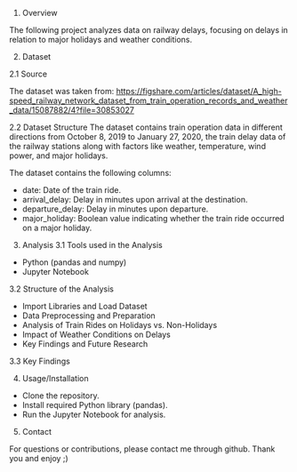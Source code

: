 1. Overview

The following project analyzes data on railway delays, focusing on delays in relation to major holidays and weather conditions.


2. Dataset
   
2.1 Source

The dataset was taken from: 
https://figshare.com/articles/dataset/A_high-speed_railway_network_dataset_from_train_operation_records_and_weather_data/15087882/4?file=30853027


2.2 Dataset Structure 
The dataset contains train operation data in different directions from October 8, 2019 to January 27, 2020, 
the train delay data of the railway stations along with factors like weather, temperature, wind power, and major holidays. 


The dataset contains the following columns:
- date: Date of the train ride.
- arrival_delay: Delay in minutes upon arrival at the destination.
- departure_delay: Delay in minutes upon departure.
- major_holiday: Boolean value indicating whether the train ride occurred on a major holiday. 


3. Analysis
3.1 Tools used in the Analysis

- Python (pandas and numpy)
- Jupyter Notebook

3.2 Structure of the Analysis

-  Import Libraries and Load Dataset
- Data Preprocessing and Preparation
- Analysis of Train Rides on Holidays vs. Non-Holidays
- Impact of Weather Conditions on Delays
- Key Findings and Future Research

3.3 Key Findings

4. Usage/Installation
   
- Clone the repository.
- Install required Python library (pandas).
- Run the Jupyter Notebook for analysis.


5. Contact
   
For questions or contributions, please contact me through github. Thank you and enjoy ;)
